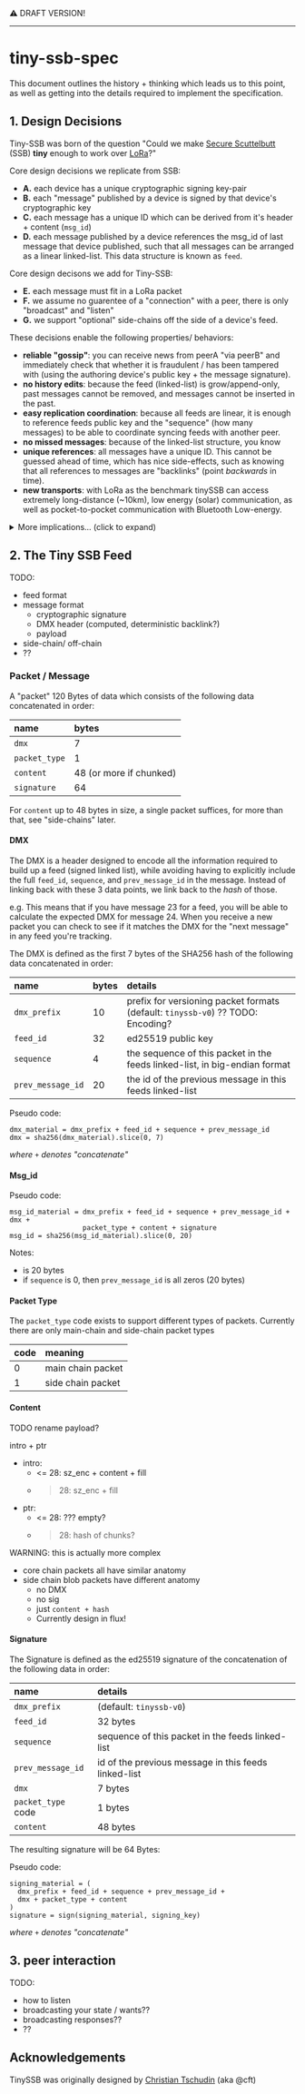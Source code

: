 :warning: DRAFT VERSION!

---

# tiny-ssb-spec


This document outlines the history + thinking which leads us to this point, as
well as getting into the details required to implement the specification.


## 1. Design Decisions

Tiny-SSB was born of the question "Could we make [Secure
Scuttelbutt](https://github.com/ssbc) (SSB) **tiny** enough to work over
[LoRa](https://en.wikipedia.org/wiki/LoRa)?"

Core design decisions we replicate from SSB:
- **A.** each device has a unique cryptographic signing key-pair
- **B.** each "message" published by a device is signed by that device's
  cryptographic key
- **C.** each message has a unique ID which can be derived from it's header +
  content (`msg_id`)
- **D.** each message published by a device references the msg_id of last message
  that device published, such that all messages can be arranged as a linear
  linked-list. This data structure is known as `feed`.

Core design decisons we add for Tiny-SSB:
- **E.** each message must fit in a LoRa packet
- **F.** we assume no guarentee of a "connection" with a peer, there is only
  "broadcast" and "listen"
- **G.** we support "optional" side-chains off the side of a device's feed.


These decisions enable the following properties/ behaviors:
- **reliable "gossip"**: you can receive news from peerA "via peerB" and
  immediately check that whether it is fraudulent / has been tampered with
  (using the authoring device's public key + the message signature).
- **no history edits**: because the feed (linked-list) is grow/append-only, past
  messages cannot be removed, and messages cannot be inserted in the past.
- **easy replication coordination**: because all feeds are linear, it is enough
  to reference feeds public key and the "sequence" (how many messages) to be
  able to coordinate syncing feeds with another peer.
- **no missed messages**: because of the linked-list structure, you know
- **unique references**: all messages have a unique ID. This cannot be guessed
  ahead of time, which has nice side-effects, such as knowing that all
  references to messages are "backlinks" (point *backwards* in time).
- **new transports**: with LoRa as the benchmark tinySSB can access extremely
  long-distance (~10km), low energy (solar) communication, as well as
  pocket-to-pocket communication with Bluetooth Low-energy.

<details>
    <summary>More implications... (click to expand)</summary>

- you can publish to your own feed anytime... you are your own source of
- there is no password reset
    - if you lose your device / the signing keys, there is no recovering them
- your "database" is only a local, subjective snapshot based on what you've
  replicated
    - you will never have all the feeds (islands are ok!)
    - expect partitions / concurrency/ lags
    - expect eventual consistency
- there is no guarenteed ordering of messages
    - there is no central physical (or logical) machine that is "authoring",
      just many parallel peers.
    - the best you can do is "causal ordering" + an algorithm for tie-breaking
    - "timestamps" can work but any malicious device or device with a broken
      clock will wreck your system.
- "multi-device" identity is currently unsolved
    - i.e. people often want to be the same "author" on their phone AND laptop,
      such that people can @-mention, or DM with just one ID, but this is
      currently not possible 
    - you cannot use the same keys on 2 devices safely: if they both publish
      then you can break the "linear linked-list" expectaction of your feed and
      you break replication
- multiple identities per device is easy
    - just add another signing key-pair

</details>


## 2. The Tiny SSB Feed

TODO:

- feed format
- message format
    - cryptographic signature
    - DMX header (computed, deterministic backlink?)
    - payload
- side-chain/ off-chain
- ??


### Packet / Message

<!--
src: https://github.com/ssbc/tinySSB/blob/fee99079ac2820711e1e853cba0e7aacc8765fea/android/tinySSB/app/src/main/java/nz/scuttlebutt/tremolavossbol/tssb/Replica.kt#L378-L403
-->

A "packet" 120 Bytes of data which consists of the following data concatenated in order:

name          | bytes
:-------------|:------
`dmx`         | 7
`packet_type` | 1
`content`     | 48 (or more if chunked)
`signature`   | 64

For `content` up to 48 bytes in size, a single packet suffices, for more than that, see "side-chains" later.


#### DMX

The DMX is a header designed to encode all the information required to build up
a feed (signed linked list), while avoiding having to explicitly include the
full `feed_id`, `sequence`, and `prev_message_id` in the message. Instead of linking back with these 3 data points, we link back to the *hash* of those. 

e.g. This means that if you have message 23 for a feed, you will be able to calculate the expected DMX for message 24. When you receive a new packet you can check to see if it matches the DMX for the "next message" in any feed you're tracking.

The DMX is defined as the first 7 bytes of the SHA256 hash of the following
data concatenated in order:

name              | bytes | details
:-----------------|:------|:--------
`dmx_prefix`      | 10    | prefix for versioning packet formats (default: `tinyssb-v0`) ?? TODO: Encoding?
`feed_id`         | 32    | ed25519 public key
`sequence`        | 4     | the sequence of this packet in the feeds linked-list, in big-endian format
`prev_message_id` | 20    | the id of the previous message in this feeds linked-list



Pseudo code:
```
dmx_material = dmx_prefix + feed_id + sequence + prev_message_id
dmx = sha256(dmx_material).slice(0, 7)
```
_where `+` denotes "concatenate"_


#### Msg_id

Pseudo code:
```
msg_id_material = dmx_prefix + feed_id + sequence + prev_message_id + dmx +
                  packet_type + content + signature
msg_id = sha256(msg_id_material).slice(0, 20)
```

Notes:
- is 20 bytes
- if `sequence` is 0, then `prev_message_id` is all zeros (20 bytes)


#### Packet Type

The `packet_type` code exists to support different types of packets. Currently
there are only main-chain and side-chain packet types

code | meaning
:----|:------------------
0    | main chain packet
1    | side chain packet


#### Content

TODO rename payload?

intro + ptr

- intro:
    - <= 28: sz_enc + content + fill
    - > 28: sz_enc + fill
- ptr: 
    - <= 28: ??? empty?
    - > 28: hash of chunks?


WARNING: this is actually more complex
- core chain packets all have similar anatomy
- side chain blob packets have different anatomy
    - no DMX
    - no sig
    - just `content + hash`
    - Currently design in flux!


#### Signature

The Signature is defined as the ed25519 signature of the concatenation of the
following data in order:

name               | details
:------------------|:------
`dmx_prefix`       | (default: `tinyssb-v0`)
`feed_id`          | 32 bytes
`sequence`         | sequence of this packet in the feeds linked-list
`prev_message_id`  | id of the previous message in this feeds linked-list
`dmx`              | 7 bytes
`packet_type` code | 1 bytes
`content`          | 48 bytes


The resulting signature will be 64 Bytes:

Pseudo code:
```
signing_material = (
  dmx_prefix + feed_id + sequence + prev_message_id +
  dmx + packet_type + content
)
signature = sign(signing_material, signing_key)
```
_where `+` denotes "concatenate"_


## 3. peer interaction

TODO:

- how to listen
- broadcasting your state / wants??
- broadcasting responses??
- ??


## Acknowledgements

TinySSB was originally designed by [Christian
Tschudin](https://github.com/tschudin) (aka @cft)


